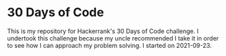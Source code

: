 # 30 Days of Code
This is my repository for Hackerrank's 30 Days of Code challenge. I undertook this challenge because my uncle recommended I take it in order to see how I can approach my problem solving. I started on 2021-09-23.